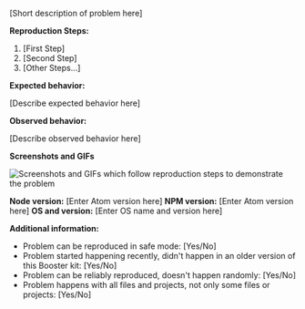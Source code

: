 [Short description of problem here]

**Reproduction Steps:**

1. [First Step]
2. [Second Step]
3. [Other Steps...]

**Expected behavior:**

[Describe expected behavior here]

**Observed behavior:**

[Describe observed behavior here]

**Screenshots and GIFs**

![Screenshots and GIFs which follow reproduction steps to demonstrate the problem](url)

**Node version:** [Enter Atom version here]
**NPM version:** [Enter Atom version here]
**OS and version:** [Enter OS name and version here]

**Additional information:**

* Problem can be reproduced in safe mode: [Yes/No]
* Problem started happening recently, didn't happen in an older version of this Booster kit: [Yes/No]
* Problem can be reliably reproduced, doesn't happen randomly: [Yes/No]
* Problem happens with all files and projects, not only some files or projects: [Yes/No]
